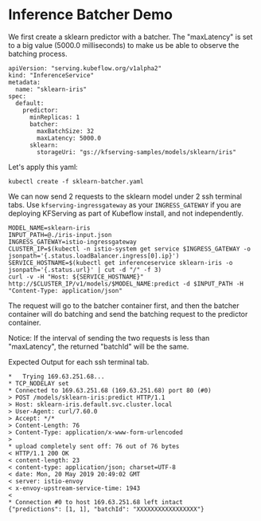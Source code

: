 # Inference Batcher Demo

We first create a sklearn predictor with a batcher. The "maxLatency" is set to a big value (5000.0 milliseconds) to make us be able to observe the batching process.

```
apiVersion: "serving.kubeflow.org/v1alpha2"
kind: "InferenceService"
metadata:
  name: "sklearn-iris"
spec:
  default:
    predictor:
      minReplicas: 1
      batcher:
        maxBatchSize: 32
        maxLatency: 5000.0
      sklearn:
        storageUri: "gs://kfserving-samples/models/sklearn/iris"
```

Let's apply this yaml:

```
kubectl create -f sklearn-batcher.yaml
```

We can now send 2 requests to the sklearn model under 2 ssh terminal tabs. Use `kfserving-ingressgateway` as your `INGRESS_GATEWAY` if you are deploying KFServing as part of Kubeflow install, and not independently.

```
MODEL_NAME=sklearn-iris
INPUT_PATH=@./iris-input.json
INGRESS_GATEWAY=istio-ingressgateway
CLUSTER_IP=$(kubectl -n istio-system get service $INGRESS_GATEWAY -o jsonpath='{.status.loadBalancer.ingress[0].ip}')
SERVICE_HOSTNAME=$(kubectl get inferenceservice sklearn-iris -o jsonpath='{.status.url}' | cut -d "/" -f 3)
curl -v -H "Host: ${SERVICE_HOSTNAME}" http://$CLUSTER_IP/v1/models/$MODEL_NAME:predict -d $INPUT_PATH -H "Content-Type: application/json"
```

The request will go to the batcher container first, and then the batcher container will do batching and send the batching request to the predictor container.

Notice: If the interval of sending the two requests is less than "maxLatency", the returned "batchId" will be the same.

Expected Output for each ssh terminal tab.

```
*   Trying 169.63.251.68...
* TCP_NODELAY set
* Connected to 169.63.251.68 (169.63.251.68) port 80 (#0)
> POST /models/sklearn-iris:predict HTTP/1.1
> Host: sklearn-iris.default.svc.cluster.local
> User-Agent: curl/7.60.0
> Accept: */*
> Content-Length: 76
> Content-Type: application/x-www-form-urlencoded
>
* upload completely sent off: 76 out of 76 bytes
< HTTP/1.1 200 OK
< content-length: 23
< content-type: application/json; charset=UTF-8
< date: Mon, 20 May 2019 20:49:02 GMT
< server: istio-envoy
< x-envoy-upstream-service-time: 1943
<
* Connection #0 to host 169.63.251.68 left intact
{"predictions": [1, 1], "batchId": "XXXXXXXXXXXXXXXXX"}
```
